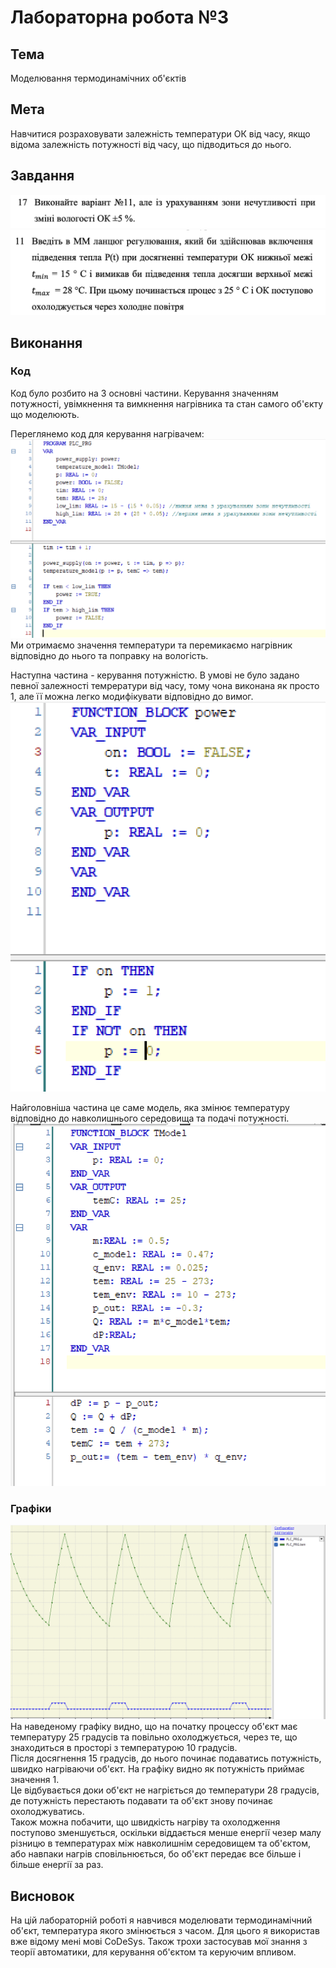 # Лабораторна робота №3

## Тема

Моделювання термодинамічних об'єктів

## Мета

Навчитися розраховувати залежність температури ОК від часу, якщо відома залежність потужності від часу, що підводиться до нього.

## Завдання

![1](assets/1.png)
![2](assets/2.png)

## Виконання

### Код

Код було розбито на 3 основні частини. Керування значенням потужності, увімкнення та вимкнення нагрівника та стан самого об'єкту що моделюють.  

Переглянемо код для керування нагрівачем:  
![control](assets/control.png)  
Ми отримаємо значення температури та перемикаємо нагрівник відповідно до нього та поправку на вологість.  

Наступна частина - керування потужністю. В умові не було задано певної залежності темрератури від часу, тому чона виконана як просто 1, але її можна легко модифікувати відповідно до вимог.  
![power](assets/power.png)  

Найголовніша частина це саме модель, яка змінює температуру відповідно до навколишнього середовища та подачі потужності.  
![model](assets/model.png)

### Графіки

![graph](assets/graph.png)  
На наведеному графіку видно, що на початку процессу об'єкт має температуру 25 градусів та повільно охолоджується, через те, що знаходиться в просторі з температурою 10 градусів.  
Після досягнення 15 градусів, до нього починає подаватись потужність, швидко нагріваючи об'єкт. На графіку видно як потужність приймає значення 1.  
Це відбувається доки об'єкт не нагріється до температури 28 градусів, де потужність перестають подавати та об'єкт знову починає охолоджуватись.  
Також можна побачити, що швидкість нагріву та охолодження поступово зменшується, оскільки віддається менше енергії чезер малу різницю в температурах між навколишнім середовищем та об'єктом, або навпаки нагрів сповільнюється, бо об'єкт передає все більше і більше енергії за раз.

## Висновок

На цій лабораторній роботі я навчився моделювати термодинамічний об'єкт, температура якого змінюється з часом. Для цього я використав вже відому мені мові CoDeSys. Також трохи застосував мої знання з теорії автоматики, для керування об'єктом та керуючим впливом.
